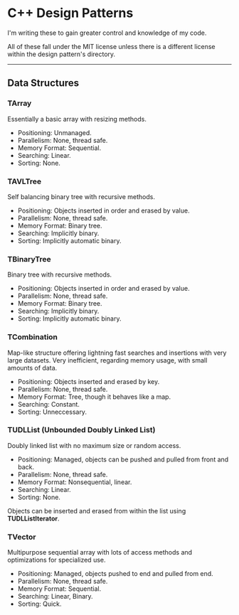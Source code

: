 # C++ Design Patterns

I'm writing these to gain greater control and knowledge of my code.

All of these fall under the MIT license unless there is a different license within the design pattern's directory.

---
## Data Structures

### TArray
Essentially a basic array with resizing methods.

- Positioning: Unmanaged.
- Parallelism: None, thread safe.
- Memory Format: Sequential.
- Searching: Linear.
- Sorting: None.

### TAVLTree
Self balancing binary tree with recursive methods.

- Positioning: Objects inserted in order and erased by value.
- Parallelism: None, thread safe.
- Memory Format: Binary tree.
- Searching: Implicitly binary.
- Sorting: Implicitly automatic binary.

### TBinaryTree
Binary tree with recursive methods.

- Positioning: Objects inserted in order and erased by value.
- Parallelism: None, thread safe.
- Memory Format: Binary tree.
- Searching: Implicitly binary.
- Sorting: Implicitly automatic binary.

### TCombination
Map-like structure offering lightning fast searches and insertions with very large datasets. Very inefficient, regarding memory usage, with small amounts of data.

- Positioning: Objects inserted and erased by key.
- Parallelism: None, thread safe.
- Memory Format: Tree, though it behaves like a map.
- Searching: Constant.
- Sorting: Unneccessary.

### TUDLList (Unbounded Doubly Linked List)
Doubly linked list with no maximum size or random access.

- Positioning: Managed, objects can be pushed and pulled from front and back.
- Parallelism: None, thread safe.
- Memory Format: Nonsequential, linear.
- Searching: Linear.
- Sorting: None.

Objects can be inserted and erased from within the list using **TUDLListIterator**.

### TVector
Multipurpose sequential array with lots of access methods and optimizations for specialized use.

- Positioning: Managed, objects pushed to end and pulled from end.
- Parallelism: None, thread safe.
- Memory Format: Sequential.
- Searching: Linear, Binary.
- Sorting: Quick.
